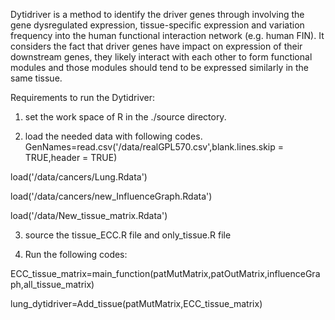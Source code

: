 Dytidriver is a method to identify the driver genes through involving the gene dysregulated expression, tissue-specific expression and variation frequency into the human functional interaction network (e.g. human FIN). It considers the fact that driver genes have impact on expression of their downstream genes, they likely interact with each other to form functional modules and those modules should tend to be expressed similarly in the same tissue. 


Requirements to run the Dytidriver:

1. set the work space of R in the ./source directory.

2. load the needed data with following codes.
GenNames=read.csv('/data/realGPL570.csv',blank.lines.skip = TRUE,header = TRUE)

load('/data/cancers/Lung.Rdata')

load('/data/cancers/new_InfluenceGraph.Rdata')

load('/data/New_tissue_matrix.Rdata')

3. source the tissue_ECC.R file and only_tissue.R file

4. Run the following codes:

ECC_tissue_matrix=main_function(patMutMatrix,patOutMatrix,influenceGraph,all_tissue_matrix)

lung_dytidriver=Add_tissue(patMutMatrix,ECC_tissue_matrix)
